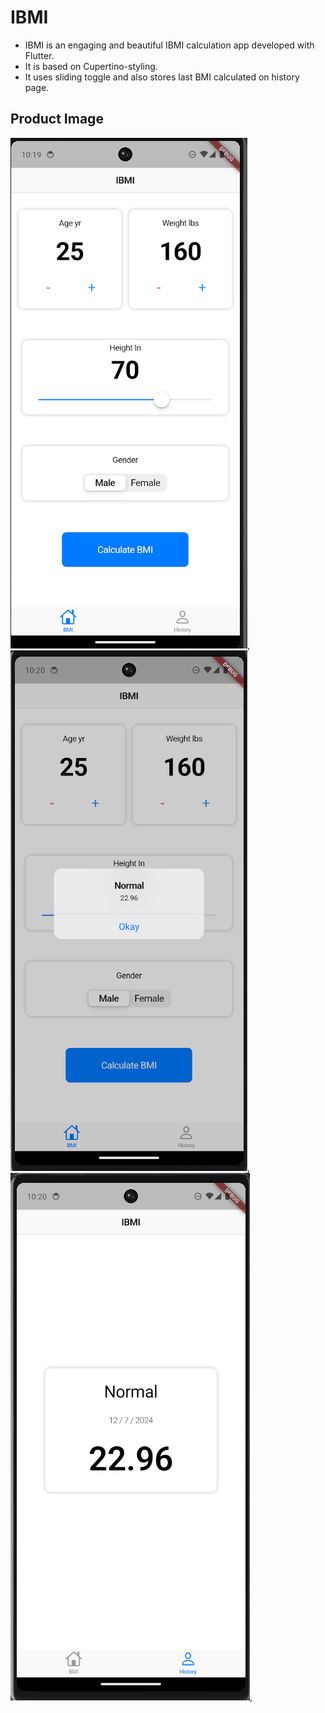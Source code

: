 # IBMI

- IBMI is an engaging and beautiful IBMI calculation app developed with Flutter.
- It is based on Cupertino-styling.
- It uses sliding toggle and also stores last BMI calculated on history page.

## Product Image
![IBMI Screenshot 1](FinalProduct/1.png),
![IBMI Screenshot 2](FinalProduct/2.png),
![IBMI Screenshot 3](FinalProduct/3.png),
